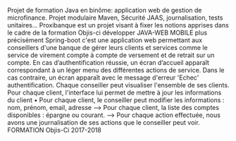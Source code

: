 Projet de formation Java en binôme: application web de gestion de microfinance. Projet modulaire Maven, Sécurité JAAS, journalisation, tests unitaires…
Proxibanque est un projet visant à fixer les notions apprises dans le cadre de la formation Objis-ci développer JAVA-WEB MOBILE plus précisément Spring-boot c'est une application web permettant aux conseillers d'une banque de gérer leurs clients et services comme le service de virement compte à compte de versement et de retrait sur un compte.
En cas d’authentification réussie, un écran d’accueil apparaît correspondant à un léger menu des différentes actions de service. Dans le cas contraire, un écran apparaît avec le message d'erreur 'Echec' authentification.
Chaque conseiller peut visualiser l'ensemble de ses clients. Pour chaque client, l'interface lui permet de mettre à jour les informations du client
•	Pour chaque client, le conseiller peut modifier les informations : nom, prénom, email, adresse
--> Pour chaque client, la liste des comptes disponibles : épargne ou courant.
--> Pour chaque action effectuée, nous avons une journalisation de ses actions que le conseiller peut voir. 
FORMATION Objis-Ci 2017-2018
